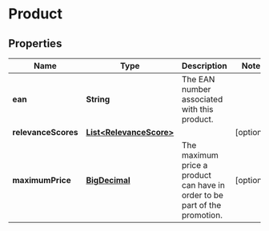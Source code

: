 # Product

## Properties

 Name                | Type                                                | Description                                                                | Notes      
---------------------|-----------------------------------------------------|----------------------------------------------------------------------------|------------
 **ean**             | **String**                                          | The EAN number associated with this product.                               |
 **relevanceScores** | [**List&lt;RelevanceScore&gt;**](RelevanceScore.md) |                                                                            | [optional] 
 **maximumPrice**    | [**BigDecimal**](BigDecimal.md)                     | The maximum price a product can have in order to be part of the promotion. | [optional] 



